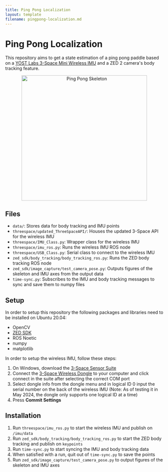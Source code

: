 ```yaml
---
title: Ping Pong Localization
layout: template
filename: pingpong-localization.md
--- 
```

# Ping Pong Localization
This repository aims to get a state estimation of a ping pong paddle based on a [YOST Labs 3-Space Mini Wireless IMU](https://yostlabs.com/product/wireless-mini/) and a ZED 2 camera's body tracking feature.

<p align="center">
    <img src="ping_pong_skeleton.gif" alt="Ping Pong Skeleton" width="400"/>
</p>

## Files
* `data/`: Stores data for body tracking and IMU points
* `threespace/updated_ThreeSpaceAPI/`: Houses the updated 3-Space API for the wireless IMU
* `threespace/IMU_Class.py`: Wrapper class for the wireless IMU
* `threespace/imu_ros.py`: Runs the wireless IMU ROS node
* `threespace/USB_Class.py`: Serial class to connect to the wireless IMU
* `zed_sdk/body_tracking/body_tracking_ros.py`: Runs the ZED body tracking ROS node
* `zed_sdk/image_capture/test_camera_pose.py`: Outputs figures of the skeleton and IMU axes from the output data
* `time-sync.py`: Subscribes to the IMU and body tracking messages to sync and save them to numpy files

## Setup
In order to setup this repository the following packages and libraries need to be installed on Ubuntu 20.04:
* OpenCV
* [ZED SDK](https://www.stereolabs.com/developers/release)
* ROS Noetic
* numpy
* matplotlib

In order to setup the wireless IMU, follow these steps:
1. On Windows, download the [3-Space Sensor Suite](https://yostlabs.com/yost-labs-3-space-sensor-software-suite/)
2. Connect the [3-Space Wireless Dongle](https://yostlabs.com/product/3-space-wireless-dongle/) to your computer and click connect in the suite after selecting the correct COM port
3. Select dongle info from the dongle menu and in logical ID 0 input the serial number on the back of the wireless IMU (Note: As of testing it in May 2024, the dongle only supports one logical ID at a time)
4. Press **Commit Settings**

## Installation
1. Run `threespace/imu_ros.py` to start the wireless IMU and publish on `/imu/data`
2. Run `zed_sdk/body_tracking/body_tracking_ros.py` to start the ZED body tracking and publish on `keypoints`
3. Run `time-sync.py` to start syncing the IMU and body tracking data
4. When satisfied with a run, quit out of `time-sync.py` to save the points
5. Run `zed_sdk/image_capture/test_camera_pose.py` to output figures of the skeleton and IMU axes
